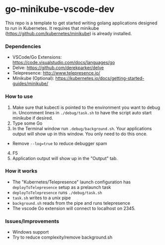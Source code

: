 # go-minikube-vscode-dev

This repo is a template to get started writing golang applications designed to run in Kubernetes.  It requires that minikube (https://github.com/kubernetes/minikube) is already installed.

### Dependencies

- VSCode/Go Extensions: https://code.visualstudio.com/docs/languages/go
- Delve: https://github.com/derekparker/delve
- Telepresence: http://www.telepresence.io/
- Minikube (Optional): https://kubernetes.io/docs/getting-started-guides/minikube/

### How to use

1. Make sure that kubectl is pointed to the environment you want to debug in.  Uncomment lines in `./debug/task.sh` to have the script auto start minikube if desired.
2. Type some Go
3. In the Terminal window run `.debug/background.sh`.  Your applications output will show up in this window.  You only need to do this once.
  - Remove `--log=true` to reduce debugger spam
4. F5
5. Application output will show up in the "Output" tab. 

### How it works

- The "Kubernetes/Telepresence" launch configuration has `deployToTelepresence` setup as a prelaunch task
- `deployToTelepresence` runs `./debug/task.sh`
- `task.sh` writes to a unix pipe
- `background.sh` reads from the pipe and runs telepresence
- The vscode Go extension will connect to localhost on 2345.

### Issues/Improvements

- Windows support
- Try to reduce complexity/remove background.sh
